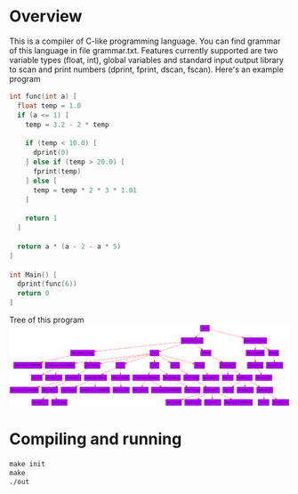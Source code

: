 # Overview
This is a compiler of C-like programming language. You can find grammar of this language in file grammar.txt. Features currently supported are two variable types (float, int), global variables and standard input output library to scan and print numbers (dprint, fprint, dscan, fscan). Here's an example program
```c++
int func(int a) [
  float temp = 1.0
  if (a <= 1) [
    temp = 3.2 - 2 * temp

    if (temp < 10.0) [
      dprint(0)
    ] else if (temp > 20.0) [
      fprint(temp)
    ] else [
      temp = temp * 2 * 3 * 1.01
    ]

    return 1
  ]

  return a * (a - 2 - a * 5)
]

int Main() [
  dprint(func(6))
  return 0
]
```
Tree of this program
![](compilation_res/tree.png)
# Compiling and running
```
make init
make
./out
```